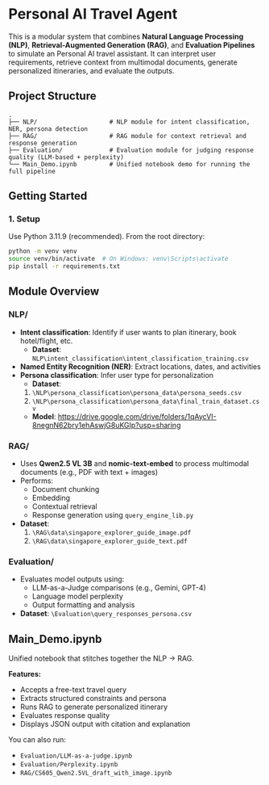 # Personal AI Travel Agent

This is a modular system that combines **Natural Language Processing (NLP)**, **Retrieval-Augmented Generation (RAG)**, and **Evaluation Pipelines** to simulate an Personal AI travel assistant. It can interpret user requirements, retrieve context from multimodal documents, generate personalized itineraries, and evaluate the outputs.

## Project Structure

```
.
├── NLP/                    # NLP module for intent classification, NER, persona detection
├── RAG/                    # RAG module for context retrieval and response generation
├── Evaluation/             # Evaluation module for judging response quality (LLM-based + perplexity)
└── Main_Demo.ipynb         # Unified notebook demo for running the full pipeline
```

## Getting Started

### 1. Setup

Use Python 3.11.9 (recommended). From the root directory:

```bash
python -m venv venv
source venv/bin/activate  # On Windows: venv\Scripts\activate
pip install -r requirements.txt
```

## Module Overview

### NLP/
- **Intent classification**: Identify if user wants to plan itinerary, book hotel/flight, etc.
  - **Dataset**: `NLP\intent_classification\intent_classification_training.csv`
- **Named Entity Recognition (NER)**: Extract locations, dates, and activities
- **Persona classification**: Infer user type for personalization
  - **Dataset**:
  1. `\NLP\persona_classification\persona_data\persona_seeds.csv`
  2. `\NLP\persona_classification\persona_data\final_train_dataset.csv`
  - **Model**: https://drive.google.com/drive/folders/1qAycVI-8negnN62bry1ehAswjG8uKGIp?usp=sharing

### RAG/
- Uses **Qwen2.5 VL 3B** and **nomic-text-embed** to process multimodal documents (e.g., PDF with text + images)
- Performs:
  - Document chunking
  - Embedding
  - Contextual retrieval
  - Response generation using `query_engine_lib.py`
- **Dataset**:
  1. `\RAG\data\singapore_explorer_guide_image.pdf`
  2. `\RAG\data\singapore_explorer_guide_text.pdf`

### Evaluation/
- Evaluates model outputs using:
  - LLM-as-a-Judge comparisons (e.g., Gemini, GPT-4)
  - Language model perplexity
  - Output formatting and analysis
- **Dataset**: `\Evaluation\query_responses_persona.csv`

## Main_Demo.ipynb

Unified notebook that stitches together the NLP → RAG.

**Features:**
- Accepts a free-text travel query
- Extracts structured constraints and persona
- Runs RAG to generate personalized itinerary
- Evaluates response quality
- Displays JSON output with citation and explanation

You can also run:
- `Evaluation/LLM-as-a-judge.ipynb`
- `Evaluation/Perplexity.ipynb`
- `RAG/CS605_Qwen2.5VL_draft_with_image.ipynb`
